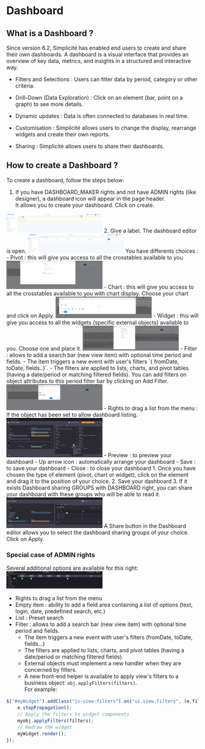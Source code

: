 # Dashboard 

## What is a Dashboard ?

Since version 6.2, Simplicité has enabled end users to create and share their own dashboards.
A dashboard is a visual interface that provides an overview of key data, metrics, and insights in a structured and interactive way.  

- Filters and Selections : Users can filter data by period, category or other criteria.

- Drill-Down (Data Exploration) : Click on an element (bar, point on a graph) to see more details.

- Dynamic updates : Data is often connected to databases in real time.

- Customisation : Simplicité allows users to change the display, rearrange widgets and create their own reports.

- Sharing : Simplicité allows users to share their dashboards.   


## How to create a Dashboard ?

To create a dashboard, follow the steps below:  
1. If you have DASHBOARD_MAKER rights and not have ADMIN rights (like designer), a dashboard icon will appear in the page header.  
It allows you to create your dashboard. Click on create.  
<img src="dashboard1.png" alt="create dashboard" width="50%"/>
2. Give a label. The dashboard editor is open.  
<img src="dashboard2.png" alt="dashboard editor" width="50%"/>  
You have differents choices :  
   - Pivot : this will give you access to all the crosstables available to you  
    <img src="dashboard3.png" alt="dashboard pivot" width="50%"/>
   - Chart : this will give you access to all the crosstables available to you with chart display.  
     Choose your chart and click on Apply.   
   <img src="dashboard4.png" alt="dashboard chart" width="50%"/>
   - Widget : this will give you access to all the widgets (specific external objects) available to you.    
     Choose one and place it.   
   <img src="dashboard5.png" alt="dashboard widget" width="50%"/>
   - Filter : allows to add a search bar (new view item) with optional time period and fields.
      - The item triggers a new event with user's filters `{ fromDate, toDate, fields..}`.  
      - The filters are applied to lists, charts, and pivot tables (having a date/period or matching filtered fields).  
        You can add filters on object attributes to this period filter bar by clicking on Add Filter.       
    <img src="dashboard8.png" alt="dashboard widget" width="50%"/>  
  - Rights to drag a list from the menu : If the object has been set to allow dashboard listing.       
    <img src="dashboard9.png" alt="dashboard widget" width="50%"/>  
   - Preview : to preview your dashboard  
   - Up arrow icon : automatically arrange your dashboard  
   - Save : to save your dashboard  
   - Close : to close your dashboard   
1. Once you have chosen the type of element (pivot, chart or widget), click on the element and drag it to the position of your choice.  
2. Save your dashboard
3. If it exists Dashboard sharing GROUPS with DASHBOARD right, you can share your dashboard with these groups who will be able to read it.     
 <img src="dashboard7.png" alt="dashboard widget" width="50%"/>   
A Share button in the Dashboard editor allows you to select the dashboard sharing groups of your choice.   
Click on Apply.  

### Special case of ADMIN rights  
Several additional options are available for this right:  
<img src="dashboard6.png" alt="dashboard widget" width="50%"/> 
- Rights to drag a list from the menu
- Empty item : ability to add a field area containing a list of options (text, login, date, predefined search, etc.)  
- List : Preset search
- Filter : allows to add a search bar (new view item) with optional time period and fields.
    - The item triggers a new event with user's filters (fromDate, toDate, fields...)  
    - The filters are applied to lists, charts, and pivot tables (having a date/period or matching filtered fields).  
    - External objects must implement a new handler when they are concerned by filters.  
    - A new front-end helper is available to apply view's filters to a business object: `obj.applyFilters(filters)`.    
For example:
```javascript 
$("#myWidget").addClass("js-view-filters").on("ui.view.filters", (e,filters) => {
	e.stopPropagation();
	// Apply the filters to widget components
	myobj.applyFilters(filters);
	// Redraw the widget
	myWidget.render();
});
```


